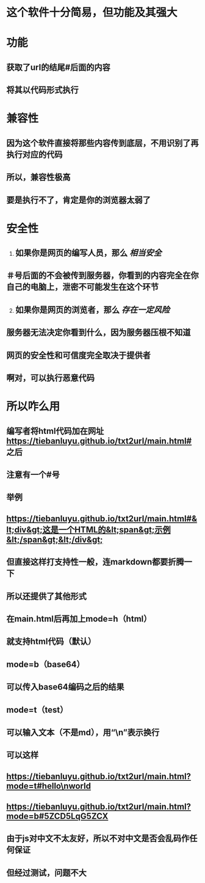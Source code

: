 
# 这个软件十分简易，但功能及其强大

# 功能

## 获取了url的结尾#后面的内容

## 将其以代码形式执行

# 兼容性

## 因为这个软件直接将那些内容传到底层，不用识别了再执行对应的代码

## 所以，兼容性极高

## 要是执行不了，肯定是你的浏览器太弱了

# 安全性

1. ## 如果你是网页的编写人员，那么 _相当安全_

## ＃号后面的不会被传到服务器，你看到的内容完全在你自己的电脑上，泄密不可能发生在这个环节

2. ## 如果你是网页的浏览者，那么 _存在一定风险_

## 服务器无法决定你看到什么，因为服务器压根不知道

## 网页的安全性和可信度完全取决于提供者

## 啊对，可以执行恶意代码

# 所以咋么用

## 编写者将html代码加在网址<https://tiebanluyu.github.io/txt2url/main.html#>之后

## 注意有一个#号

## 举例

## <https://tiebanluyu.github.io/txt2url/main.html#&lt;div&gt;这是一个HTML的&lt;span&gt;示例&lt;/span&gt;&lt;/div&gt;>

## 但直接这样打支持性一般，连markdown都要折腾一下

## 所以还提供了其他形式

## 在main.html后再加上mode=h（html）

## 就支持html代码（默认）

## mode=b（base64）

## 可以传入base64编码之后的结果

## mode=t（test）

## 可以输入文本（不是md），用“\n”表示换行

## 可以这样

## <https://tiebanluyu.github.io/txt2url/main.html?mode=t#hello\nworld>

## <https://tiebanluyu.github.io/txt2url/main.html?mode=b#5ZCD5LqG5ZCX>

## 由于js对中文不太友好，所以不对中文是否会乱码作任何保证

## 但经过测试，问题不大
